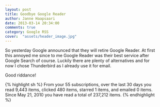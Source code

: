 ```yaml
---
layout: post
title: Goodbye Google Reader
author: Janne Haapsaari
date: 2013-03-14 20:34:00
comments: true
category: Google RSS
cover:  "assets/header_image.jpg"
---
```


So yesterday Google announced that they will retire Google Reader. At first
this annoyed me since to me Google Reader was their best service after Google
Search of course. Luckily there are plenty of alternatives and for now I chose
Thunderbird as I already use it for email.

Good riddance!

{% highlight sh %}
From your 55 subscriptions, over the last 30 days you read 9,443 items, clicked 480 items, starred 1 items, and emailed 0 items. Since May 21, 2010 you have read a total of 237,212 items.
{% endhighlight %}
